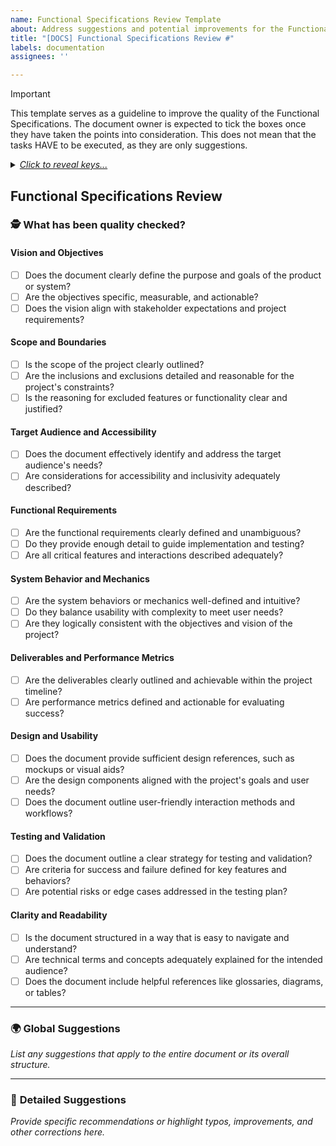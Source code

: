 ```yaml
---
name: Functional Specifications Review Template
about: Address suggestions and potential improvements for the Functional Specifications
title: "[DOCS] Functional Specifications Review #"
labels: documentation
assignees: ''

---
```


> [!IMPORTANT]
> This template serves as a guideline to improve the quality of the Functional Specifications. The document owner is expected to tick the boxes once they have taken the points into consideration. This does not mean that the tasks HAVE to be executed, as they are only suggestions.

<details>
<summary><em><ins>Click to reveal keys...</ins></em></summary>
  
#### Text Format
- **Bold**: replaced word in original text
- Normal: Citation from original text
- *Italic*: Comment
- ~~strikethrough~~: Original text to remove

#### Suggestions
- IMPROVEMENT: something to add, to be defined by document owner
- TYPO: a suggestion for correcting a found typo

</details>

## Functional Specifications Review

### 🕵️ What has been quality checked?

#### **Vision and Objectives**

- [ ] Does the document clearly define the purpose and goals of the product or system?  
- [ ] Are the objectives specific, measurable, and actionable?  
- [ ] Does the vision align with stakeholder expectations and project requirements?  

#### **Scope and Boundaries**

- [ ] Is the scope of the project clearly outlined?  
- [ ] Are the inclusions and exclusions detailed and reasonable for the project's constraints?  
- [ ] Is the reasoning for excluded features or functionality clear and justified?  

#### **Target Audience and Accessibility**

- [ ] Does the document effectively identify and address the target audience's needs?  
- [ ] Are considerations for accessibility and inclusivity adequately described?  

#### **Functional Requirements**

- [ ] Are the functional requirements clearly defined and unambiguous?  
- [ ] Do they provide enough detail to guide implementation and testing?  
- [ ] Are all critical features and interactions described adequately?  

#### **System Behavior and Mechanics**

- [ ] Are the system behaviors or mechanics well-defined and intuitive?  
- [ ] Do they balance usability with complexity to meet user needs?  
- [ ] Are they logically consistent with the objectives and vision of the project?  

#### **Deliverables and Performance Metrics**

- [ ] Are the deliverables clearly outlined and achievable within the project timeline?  
- [ ] Are performance metrics defined and actionable for evaluating success?  

#### **Design and Usability**

- [ ] Does the document provide sufficient design references, such as mockups or visual aids?  
- [ ] Are the design components aligned with the project's goals and user needs?  
- [ ] Does the document outline user-friendly interaction methods and workflows?  

#### **Testing and Validation**

- [ ] Does the document outline a clear strategy for testing and validation?  
- [ ] Are criteria for success and failure defined for key features and behaviors?  
- [ ] Are potential risks or edge cases addressed in the testing plan?  

#### **Clarity and Readability**

- [ ] Is the document structured in a way that is easy to navigate and understand?  
- [ ] Are technical terms and concepts adequately explained for the intended audience?  
- [ ] Does the document include helpful references like glossaries, diagrams, or tables?   

---

### 🌍 **Global Suggestions**

*List any suggestions that apply to the entire document or its overall structure.*

---

### 🔎 **Detailed Suggestions**

*Provide specific recommendations or highlight typos, improvements, and other corrections here.*
